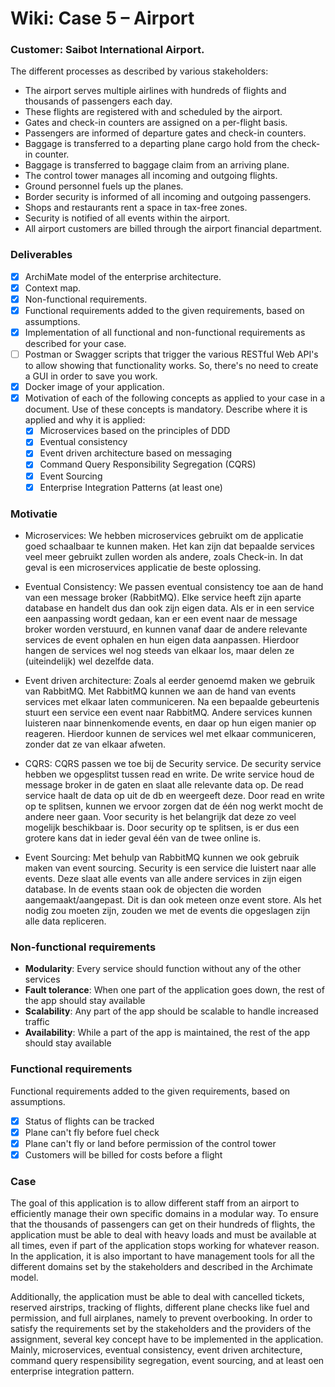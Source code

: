 # Wiki: Case 5 – Airport

### Customer: Saibot International Airport. 
The different processes as described by various stakeholders:
- The airport serves multiple airlines with hundreds of flights and thousands of passengers each day.
- These flights are registered with and scheduled by the airport. 
- Gates and check-in counters are assigned on a per-flight basis.
- Passengers are informed of departure gates and check-in counters.
- Baggage is transferred to a departing plane cargo hold from the check-in counter. 
- Baggage is transferred to baggage claim from an arriving plane.
- The control tower manages all incoming and outgoing flights.
- Ground personnel fuels up the planes. 
- Border security is informed of all incoming and outgoing passengers.
- Shops and restaurants rent a space in tax-free zones.
- Security is notified of all events within the airport.
- All airport customers are billed through the airport financial department.

### Deliverables
- [x] ArchiMate model of the enterprise architecture.
- [x] Context map.
- [x] Non-functional requirements.
- [x] Functional requirements added to the given requirements, based on assumptions.
- [x] Implementation of all functional and non-functional requirements as described for your case.
- [ ] Postman or Swagger scripts that trigger the various RESTful Web API's to allow showing that functionality works. So, there's no need to create a GUI in order to save you work.
- [x] Docker image of your application. 
- [x] Motivation of each of the following concepts as applied to your case in a document. Use of these concepts is mandatory. Describe where it is applied and why it is applied:
  - [x] Microservices based on the principles of DDD
  - [x] Eventual consistency
  - [x] Event driven architecture based on messaging
  - [x] Command Query Responsibility Segregation (CQRS)
  - [x] Event Sourcing
  - [x] Enterprise Integration Patterns (at least one)

### Motivatie

- Microservices:
We hebben microservices gebruikt om de applicatie goed schaalbaar te kunnen maken. Het kan zijn dat bepaalde services veel meer gebruikt zullen worden als andere, zoals Check-in. In dat geval is een microservices applicatie de beste oplossing.

- Eventual Consistency:
We passen eventual consistency toe aan de hand van een message broker (RabbitMQ). Elke service heeft zijn aparte database en handelt dus dan ook zijn eigen data.  Als er in een service een aanpassing wordt gedaan, kan er een event naar de message broker worden verstuurd, en kunnen vanaf daar de andere relevante services de event ophalen en hun eigen data aanpassen. Hierdoor hangen de services wel nog steeds van elkaar los, maar delen ze (uiteindelijk) wel dezelfde data.

- Event driven architecture:
Zoals al eerder genoemd maken we gebruik van RabbitMQ. Met RabbitMQ kunnen we aan de hand van events services met elkaar laten communiceren. Na een bepaalde gebeurtenis stuurt een service een event naar RabbitMQ. Andere services kunnen luisteren naar binnenkomende events, en daar op hun eigen manier op reageren. Hierdoor kunnen de services wel met elkaar communiceren, zonder dat ze van elkaar afweten.

- CQRS:
CQRS passen we toe bij de Security service. De security service hebben we opgesplitst tussen read en write. De write service houd de message broker in de gaten en slaat alle relevante data op. De read service haalt de data op uit de db en weergeeft deze. 
Door read en write op te splitsen, kunnen we ervoor zorgen dat de één nog werkt mocht de andere neer gaan. Voor security is het belangrijk dat deze zo veel mogelijk beschikbaar is. Door security op te splitsen, is er dus een grotere kans dat in ieder geval één van de twee online is.

- Event Sourcing:
Met behulp van RabbitMQ kunnen we ook gebruik maken van event sourcing. Security is een service die luistert naar alle events. Deze slaat alle events van alle andere services in zijn eigen database. In de events staan ook de objecten die worden aangemaakt/aangepast. Dit is dan ook meteen onze event store. Als het nodig zou moeten zijn, zouden we met de events die opgeslagen zijn alle data repliceren.


### Non-functional requirements
- **Modularity**: Every service should function without any of the other services
- **Fault tolerance**: When one part of the application goes down, the rest of the app should stay available
- **Scalability**: Any part of the app should be scalable to handle increased traffic
- **Availability**: While a part of the app is maintained, the rest of the app should stay available

### Functional requirements
Functional requirements added to the given requirements, based on assumptions.

- [X] Status of flights can be tracked 
- [X] Plane can't fly before fuel check 
- [X] Plane can't fly or land before permission of the control tower
- [X] Customers will be billed for costs before a flight

### Case
The goal of this application is to allow different staff from an airport to efficiently manage their own specific domains in a modular way. To ensure that the thousands of passengers can get on their hundreds of flights, the application must be able to deal with heavy loads and must be available at all times, even if part of the application stops working for whatever reason. In the application, it is also important to have management tools for all the different domains set by the stakeholders and described in the Archimate model.

Additionally, the application must be able to deal with cancelled tickets, reserved airstrips, tracking of flights, different plane checks like fuel and permission, and full airplanes, namely to prevent overbooking. In order to satisfy the requirements set by the stakeholders and the providers of the assignment, several key concept have to be implemented in the application. Mainly, microservices, eventual consistency, event driven architecture, command query respensibility segregation, event sourcing, and at least oen enterprise integration pattern.

